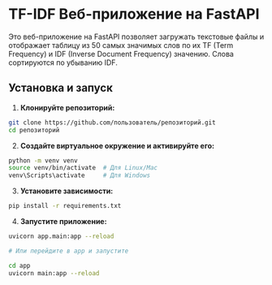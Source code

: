 # TF-IDF Веб-приложение на FastAPI

Это веб-приложение на FastAPI позволяет загружать текстовые файлы и отображает таблицу из 50 самых значимых слов по их TF (Term Frequency) и IDF (Inverse Document Frequency) значению. Слова сортируются по убыванию IDF.

## Установка и запуск
1. **Клонируйте репозиторий:**
```bash
git clone https://github.com/пользователь/репозиторий.git
cd репозиторий
```

2. **Создайте виртуальное окружение и активируйте его:**
```bash
python -m venv venv
source venv/bin/activate  # Для Linux/Mac
venv\Scripts\activate     # Для Windows
```

3. **Установите зависимости:**
```bash
pip install -r requirements.txt
```

4. **Запустите приложение:**
```bash
uvicorn app.main:app --reload

# Или перейдите в app и запустите

cd app
uvicorn main:app --reload
```



